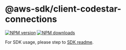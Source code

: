 # @aws-sdk/client-codestar-connections

[![NPM version](https://img.shields.io/npm/v/@aws-sdk/client-codestar-connections/beta.svg)](https://www.npmjs.com/package/@aws-sdk/client-codestar-connections)
[![NPM downloads](https://img.shields.io/npm/dm/@aws-sdk/client-codestar-connections.svg)](https://www.npmjs.com/package/@aws-sdk/client-codestar-connections)

For SDK usage, please step to [SDK readme](https://github.com/aws/aws-sdk-js-v3).
